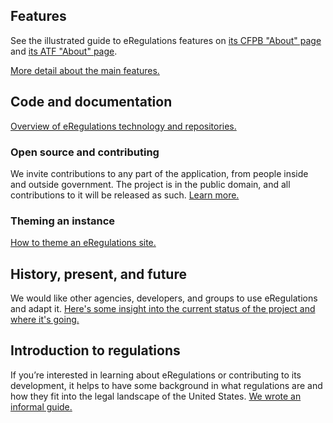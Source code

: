 ## Features

See the illustrated guide to eRegulations features on [its CFPB "About" page](http://www.consumerfinance.gov/eregulations/about) and [its ATF "About" page](https://atf-eregs.app.cloud.gov/about).

[More detail about the main features.](features/)

## Code and documentation

[Overview of eRegulations technology and repositories.](technology/)

### Open source and contributing

We invite contributions to any part of the application, from people inside and outside government. The project is in the public domain, and all contributions to it will be released as such. [Learn more.](open-source-and-contributing/)

### Theming an instance

[How to theme an eRegulations site.](theming/)

## History, present, and future

We would like other agencies, developers, and groups to use eRegulations and adapt it. [Here's some insight into the current status of the project and where it's going.](story/)

## Introduction to regulations

If you’re interested in learning about eRegulations or contributing to its development, it helps to have some background in what regulations are and how they fit into the legal landscape of the United States. [We wrote an informal guide.](introduction/)
